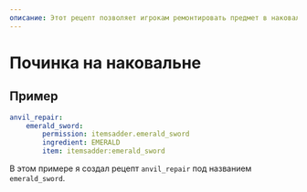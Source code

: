 ```yaml
---
описание: Этот рецепт позволяет игрокам ремонтировать предмет в наковальне, используя материал
---
```


# Починка на наковальне

## Пример

```yaml
anvil_repair:
    emerald_sword:
        permission: itemsadder.emerald_sword
        ingredient: EMERALD
        item: itemsadder:emerald_sword
```

В этом примере я создал рецепт `anvil_repair` под названием `emerald_sword`.

